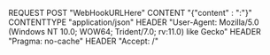 REQUEST POST "WebHookURLHere" 
  CONTENT "{"content" : "<USER>:<PASS>"}"
  CONTENTTYPE "application/json" 
  HEADER "User-Agent: Mozilla/5.0 (Windows NT 10.0; WOW64; Trident/7.0; rv:11.0) like Gecko" 
  HEADER "Pragma: no-cache" 
  HEADER "Accept: /"
